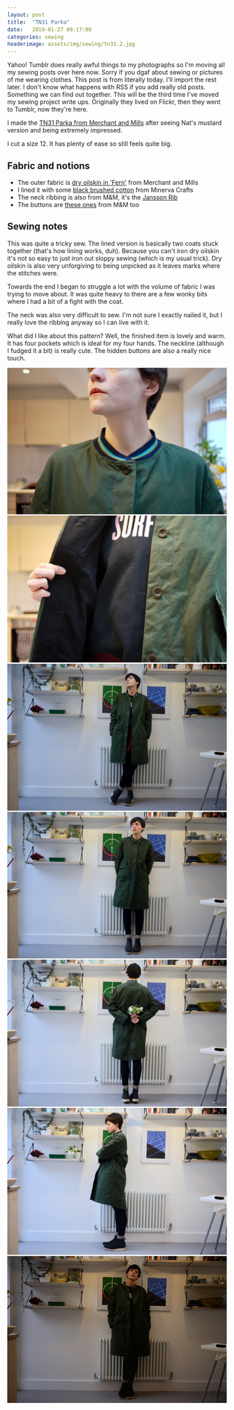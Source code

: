 ```yaml
---
layout: post
title:  "TN31 Parka"
date:   2019-01-27 09:17:00
categories: sewing
headerimage: assets/img/sewing/tn31.2.jpg
---
```

Yahoo! Tumblr does really awful things to my photographs so I'm moving all my sewing posts over here now. Sorry if you dgaf about sewing or pictures of me wearing clothes. This post is from literally today. I'll import the rest later. I don't know what happens with RSS if you add really old posts. Something we can find out together. This will be the third time I've moved my sewing project write ups. Originally they lived on Flickr, then they went to Tumblr, now they're here.

I made the [TN31 Parka from Merchant and Mills](https://merchantandmills.com/store/patterns/the-tn31-parka/) after seeing Nat's mustard version and being extremely impressed.

I cut a size 12. It has plenty of ease so still feels quite big.

## Fabric and notions
- The outer fabric is [dry oilskin in 'Fern'](https://merchantandmills.com/store/cloth/fern-dry-oilskin/) from Merchant and Mills
- I lined it with some [black brushed cotton](https://www.minervacrafts.com/shop/fabric/dress-fabrics/c3923-m-cotton-winceyette-flannel-dress-fabric?colour=Black) from Minerva Crafts
- The neck ribbing is also from M&M, it's the [Jansson Rib](https://merchantandmills.com/store/cloth/jansson-rib/)
- The buttons are [these ones](https://merchantandmills.com/store/trims/khaki-corozo-22mm/) from M&M too


## Sewing notes
This was quite a tricky sew. The lined version is basically two coats stuck together (that's how lining works, duh). Because you can't iron dry oilskin it's not so easy to just iron out sloppy sewing (which is my usual trick). Dry oilskin is also very unforgiving to being unpicked as it leaves marks where the stitches were.

Towards the end I began to struggle a lot with the volume of fabric I was trying to move about. It was quite heavy to there are a few wonky bits where I had a bit of a fight with the coat.

The neck was also very difficult to sew. I'm not sure I exactly nailed it, but I really love the ribbing anyway so I can live with it.

What did I like about this pattern? Well, the finished item is lovely and warm. It has four pockets which is ideal for my four hands. The neckline (although I fudged it a bit) is really cute. The hidden buttons are also a really nice touch.

![TN31](/assets/img/sewing/tn31.1.jpg)
![TN31](/assets/img/sewing/tn31.2.jpg)
![TN31](/assets/img/sewing/tn31.3.jpg)
![TN31](/assets/img/sewing/tn31.4.jpg)
![TN31](/assets/img/sewing/tn31.5.jpg)
![TN31](/assets/img/sewing/tn31.6.jpg)
![TN31](/assets/img/sewing/tn31.gif)

